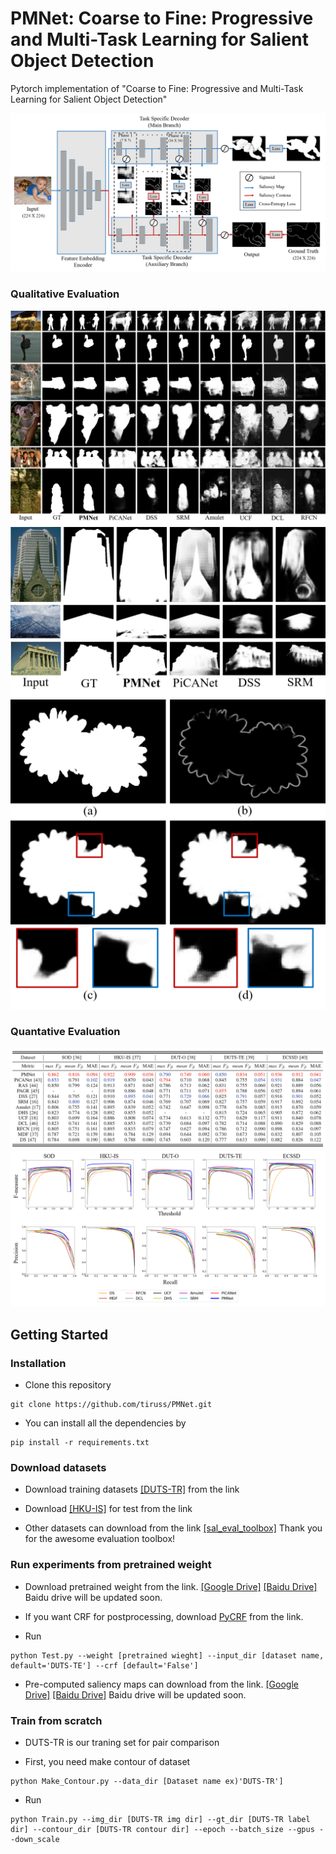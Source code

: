 # PMNet: Coarse to Fine: Progressive and Multi-Task Learning for Salient Object Detection

Pytorch implementation of "Coarse to Fine: Progressive and Multi-Task Learning for Salient Object Detection"

<img src="Figure/overall_net.png">

### Qualitative Evaluation

<img src="Figure/qualitative.png">

<img src="Figure/inside.png">

<img src="Figure/multi_ablation.png">

### Quantative Evaluation

<img src="Figure/table.PNG">

<img src="Figure/fm_pr.png">

## Getting Started
### Installation

- Clone this repository
```
git clone https://github.com/tiruss/PMNet.git
```

- You can install all the dependencies by 
```
pip install -r requirements.txt
```

### Download datasets

- Download training datasets [[DUTS-TR]](http://saliencydetection.net/duts/download/DUTS-TR.zip) from the link 

- Download [[HKU-IS]](https://sites.google.com/site/ligb86/hkuis) for test from the link 

- Other datasets can download from the link [[sal_eval_toolbox]](https://github.com/ArcherFMY/sal_eval_toolbox) Thank you for the awesome evaluation toolbox!

### Run experiments from pretrained weight

- Download pretrained weight from the link. [[Google Drive]](https://drive.google.com/open?id=11PQySPgimyZ011FOjmxGBOGcyti1Z0rH) [[Baidu Drive]]() Baidu drive will be updated soon.

- If you want CRF for postprocessing, download [PyCRF](https://pypi.org/project/pydensecrf/) from the link.

- Run
```
python Test.py --weight [pretrained wieght] --input_dir [dataset name, default='DUTS-TE'] --crf [default='False']
```

- Pre-computed saliency maps can download from the link. [[Google Drive]](https://drive.google.com/open?id=1im9vBnMN5zLXH-NwHzsosltYyKfyRsyz) [[Baidu Drive]]() Baidu drive will be updated soon.

### Train from scratch

- DUTS-TR is our traning set for pair comparison

- First, you need make contour of dataset

```
python Make_Contour.py --data_dir [Dataset name ex)'DUTS-TR']
```

- Run 

```
python Train.py --img_dir [DUTS-TR img dir] --gt_dir [DUTS-TR label dir] --contour_dir [DUTS-TR contour dir] --epoch --batch_size --gpus --down_scale
```

